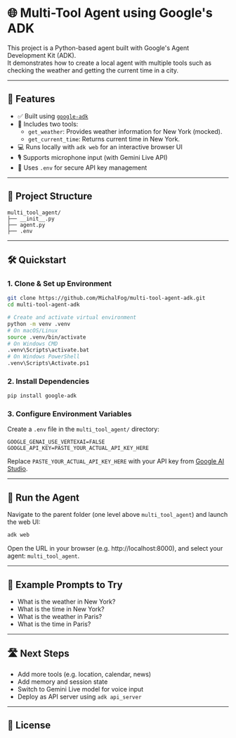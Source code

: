 # 🌐 Multi-Tool Agent using Google's ADK

This project is a Python-based agent built with Google's Agent Development Kit (ADK).  
It demonstrates how to create a local agent with multiple tools such as checking the weather and getting the current time in a city.

---

## 🚀 Features

- ✅ Built using [`google-adk`](https://pypi.org/project/google-adk/)
- 🔧 Includes two tools:
  - `get_weather`: Provides weather information for New York (mocked).
  - `get_current_time`: Returns current time in New York.
- 💻 Runs locally with `adk web` for an interactive browser UI
- 🎙️ Supports microphone input (with Gemini Live API)
- 🔐 Uses `.env` for secure API key management

---

## 📁 Project Structure

```
multi_tool_agent/
├── __init__.py
├── agent.py
├── .env
```

---

## 🛠️ Quickstart

### 1. Clone & Set up Environment

```bash
git clone https://github.com/MichalFog/multi-tool-agent-adk.git
cd multi-tool-agent-adk

# Create and activate virtual environment
python -m venv .venv
# On macOS/Linux
source .venv/bin/activate
# On Windows CMD
.venv\Scripts\activate.bat
# On Windows PowerShell
.venv\Scripts\Activate.ps1
```

### 2. Install Dependencies

```bash
pip install google-adk
```

### 3. Configure Environment Variables

Create a `.env` file in the `multi_tool_agent/` directory:

```env
GOOGLE_GENAI_USE_VERTEXAI=FALSE
GOOGLE_API_KEY=PASTE_YOUR_ACTUAL_API_KEY_HERE
```

Replace `PASTE_YOUR_ACTUAL_API_KEY_HERE` with your API key from [Google AI Studio](https://aistudio.google.com/app/apikey).

---

## 🧪 Run the Agent

Navigate to the parent folder (one level above `multi_tool_agent`) and launch the web UI:

```bash
adk web
```

Open the URL in your browser (e.g. http://localhost:8000), and select your agent: `multi_tool_agent`.

---

## 💬 Example Prompts to Try

- What is the weather in New York?
- What is the time in New York?
- What is the weather in Paris?
- What is the time in Paris?

---

## 🛣️ Next Steps

- Add more tools (e.g. location, calendar, news)
- Add memory and session state
- Switch to Gemini Live model for voice input
- Deploy as API server using `adk api_server`

---

## 📜 License
